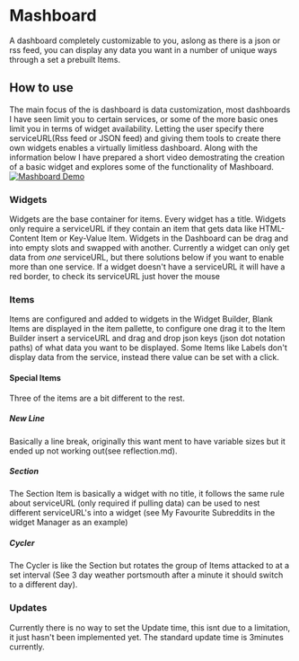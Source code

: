 # Mashboard

A dashboard completely customizable to you, aslong as there is a json or rss feed, you can display any data you want in a number of unique ways through a set a prebuilt Items.
  
## How to use
  The main focus of the is dashboard is data customization, most dashboards I have seen limit you to certain services, or some of the more basic ones limit you in terms of widget availability. Letting the user specify there serviceURL(Rss feed or JSON feed) and giving them tools to create there own widgets enables a virtually limitless dashboard. Along with the information below I have prepared a short video demostrating the creation of a basic widget and explores some of the functionality of Mashboard. [![Mashboard Demo](http://img.youtube.com/vi/Dg03zkdhdqc/0.jpg)](http://www.youtube.com/watch?v=Dg03zkdhdqc)

### Widgets
    
Widgets are the base container for items. Every widget has a title. Widgets only require a serviceURL if they contain an item that gets data like HTML-Content Item or Key-Value Item. Widgets in the Dashboard can be drag and into empty slots and swapped with another. Currently a widget can only get data from *one* serviceURL, but there solutions below if you want to enable more than one service. If a widget doesn't have a serviceURL it will have a red border, to check its serviceURL just hover the mouse

### Items
  Items are configured and added to widgets in the Widget Builder, Blank Items are displayed in the item pallette, to configure one drag it to the Item Builder insert a serviceURL and drag and drop json keys (json dot notation paths) of what data you want to be displayed. Some Items like Labels don't display data from the service, instead there value can be set with a click.

#### Special Items
Three of the items are a bit different to the rest.
  ##### New Line
Basically a line break, originally this want ment to have variable sizes but it ended up not working out(see reflection.md).
##### Section
The Section Item is basically a widget with no title, it follows the same rule about serviceURL (only required if pulling data)
can be used to nest different serviceURL's into a widget (see My Favourite Subreddits in the widget Manager as an example)
##### Cycler
The Cycler is like the Section but rotates the group of Items attacked to at a set interval (See 3 day weather portsmouth after a minute it should switch to a different day).

### Updates
Currently there is no way to set the Update time, this isnt due to a limitation, it just hasn't been implemented yet. The standard update time is 3minutes currently.

